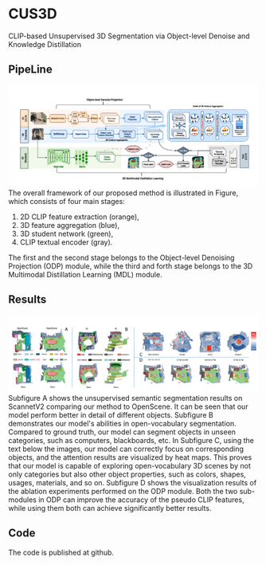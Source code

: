 # CUS3D
CLIP-based Unsupervised 3D Segmentation via Object-level Denoise and Knowledge Distillation


## PipeLine
![image](https://github.com/CRISPdataset/CUS3D/blob/main/pic/pipeline.png)
The overall framework of our proposed method is illustrated in Figure, which consists of four main stages:
1) 2D CLIP feature extraction (orange),
2) 3D feature aggregation (blue),
3) 3D student network (green),
4) CLIP textual encoder (gray).

The first and the second stage belongs to the Object-level Denoising Projection (ODP) module, while the third and forth stage belongs to the 3D Multimodal Distillation Learning (MDL) module.


## Results
![image](https://github.com/CRISPdataset/CUS3D/blob/main/pic/results.png)
Subfigure A shows the unsupervised semantic segmentation results on ScannetV2 comparing our method to OpenScene. It can be seen that our model perform better in detail of different objects. Subfigure B demonstrates our model's abilities in open-vocabulary segmentation. Compared to ground truth, our model can segment objects in unseen categories, such as computers, blackboards, etc. In Subfigure C, using the text below the images, our model can correctly focus on corresponding objects, and the attention results are visualized by heat maps. This proves that our model is capable of exploring open-vocabulary 3D scenes by not only categories but also other object properties, such as colors, shapes, usages, materials, and so on. Subfigure D shows the visualization results of the ablation experiments performed on the ODP module. Both the two sub-modules in ODP can improve the accuracy of the pseudo CLIP features, while using them both can achieve significantly better results.

## Code
The code is published at github.
